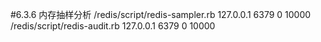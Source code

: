 #6.3.6	内存抽样分析
	/redis/script/redis-sampler.rb 127.0.0.1 6379 0 10000
	/redis/script/redis-audit.rb  127.0.0.1 6379 0 10000
